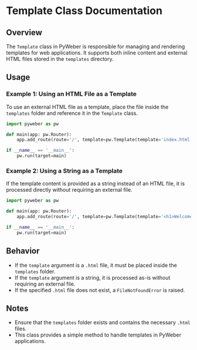 # Template Class Documentation

## Overview
The `Template` class in PyWeber is responsible for managing and rendering templates for web applications. It supports both inline content and external HTML files stored in the `templates` directory.

## Usage

### Example 1: Using an HTML File as a Template
To use an external HTML file as a template, place the file inside the `templates` folder and reference it in the `Template` class.

```python
import pyweber as pw

def main(app: pw.Router):
    app.add_route(route='/', template=pw.Template(template='index.html'))

if __name__ == '__main__':
    pw.run(target=main)
```

### Example 2: Using a String as a Template
If the template content is provided as a string instead of an HTML file, it is processed directly without requiring an external file.

```python
import pyweber as pw

def main(app: pw.Router):
    app.add_route(route='/', template=pw.Template(template='<h1>Welcome to PyWeber</h1>'))

if __name__ == '__main__':
    pw.run(target=main)
```

## Behavior
- If the `template` argument is a `.html` file, it must be placed inside the `templates` folder.
- If the `template` argument is a string, it is processed as-is without requiring an external file.
- If the specified `.html` file does not exist, a `FileNotFoundError` is raised.

## Notes
- Ensure that the `templates` folder exists and contains the necessary `.html` files.
- This class provides a simple method to handle templates in PyWeber applications.